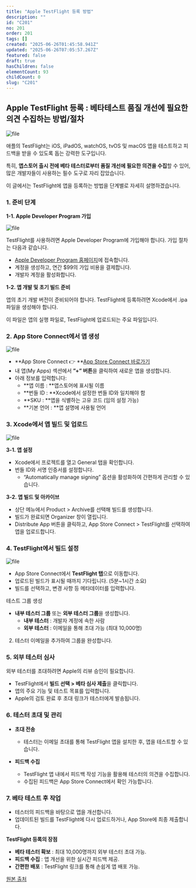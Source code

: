 ```yaml
---
title: "Apple TestFlight 등록 방법"
description: ""
id: "C201"
no: 201
order: 201
tags: []
created: "2025-06-26T01:45:58.941Z"
updated: "2025-06-26T07:05:57.267Z"
featured: false
draft: true
hasChildren: false
elementCount: 93
childCount: 0
slug: "C201"
---
```


## Apple TestFlight 등록 : 베타테스트 품질 개선에 필요한 의견 수집하는 방법/절차



![file](/images/6952ae18b3e3d17349faa0575134f035.jpg)

애플의 TestFlight는 iOS, iPadOS, watchOS, tvOS 및 macOS 앱을 테스트하고 피드백을 받을 수 있도록 돕는 강력한 도구입니다. 

특히, **앱스토어 출시 전에 베타 테스터로부터 품질 개선에 필요한 의견을 수집**할 수 있어, 많은 개발자들이 사용하는 필수 도구로 자리 잡았습니다. 

이 글에서는 TestFlight에 앱을 등록하는 방법을 단계별로 자세히 설명하겠습니다.



### 1. 준비 단계



**1-1. Apple Developer Program 가입**

![file](/images/e3b3866020b61053fdc489b484944966.jpg)

TestFlight를 사용하려면 Apple Developer Program에 가입해야 합니다. 가입 절차는 다음과 같습니다.

- [Apple Developer Program 홈페이지](https://developer.apple.com/kr/programs)에 접속합니다.
- 계정을 생성하고, 연간 $99의 가입 비용을 결제합니다.
- 개발자 계정을 활성화합니다.


**1-2. 앱 개발 및 초기 빌드 준비**

앱의 초기 개발 버전이 준비되어야 합니다. TestFlight에 등록하려면 Xcode에서 .ipa 파일을 생성해야 합니다. 

이 파일은 앱의 실행 파일로, TestFlight에 업로드되는 주요 파일입니다.



### 2. App Store Connect에서 앱 생성



![file](/images/5c910e26f02b2c7c99d8f9210c284baf.jpg)

- **App Store Connect
👉 **[App Store Connect 바로가기](https://appstoreconnect.apple.com/login)
- 내 앱(My Apps) 섹션에서 **”+” 버튼**을 클릭하여 새로운 앱을 생성합니다.
- 아래 정보를 입력합니다:
  - **앱 이름 : **앱스토어에 표시될 이름
  - **번들 ID : **Xcode에서 설정한 번들 ID와 일치해야 함
  - **SKU : **앱을 식별하는 고유 코드 (임의 설정 가능)
  - **기본 언어 : **앱 설명에 사용될 언어


### 3. Xcode에서 앱 빌드 및 업로드



![file](/images/b8adab942d264560cb6d79026fced635.jpg)



**3-1. 앱 설정**

- Xcode에서 프로젝트를 열고 General 탭을 확인합니다.
- 번들 ID와 서명 인증서를 설정합니다.
  - “Automatically manage signing” 옵션을 활성화하여 간편하게 관리할 수 있습니다.


**3-2. 앱 빌드 및 아카이브**

- 상단 메뉴에서 Product > Archive를 선택해 빌드를 생성합니다.
- 빌드가 완료되면 Organizer 창이 열립니다.
- Distribute App 버튼을 클릭하고, App Store Connect > TestFlight를 선택하여 앱을 업로드합니다.


### 4. TestFlight에서 빌드 설정

![file](/images/8f845d05068f3db106b2ee5730ab89b8.jpg)

- App Store Connect에서 **TestFlight 탭**으로 이동합니다.
- 업로드된 빌드가 표시될 때까지 기다립니다. (5분~1시간 소요)
- 빌드를 선택하고, 변경 사항 등 메타데이터를 입력합니다.


테스트 그룹 생성



- **내부 테스터 그룹** 또는 **외부 테스터 그룹**을 생성합니다.
  - **내부 테스터** : 개발자 계정에 속한 사람
  - **외부 테스터** : 이메일을 통해 초대 가능 (최대 10,000명)
2. 테스터 이메일을 추가하여 그룹을 완성합니다.



### 5. 외부 테스터 심사



외부 테스터를 초대하려면 Apple의 리뷰 승인이 필요합니다.

- TestFlight에서 **빌드 선택 > 베타 심사 제출**을 클릭합니다.
- 앱의 주요 기능 및 테스트 목표를 입력합니다.
- Apple의 검토 완료 후 초대 링크가 테스터에게 발송됩니다.


### 6. 테스터 초대 및 관리



- **초대 전송**
  - 테스터는 이메일 초대를 통해 TestFlight 앱을 설치한 후, 앱을 테스트할 수 있습니다.
​

- **피드백 수집**
  - TestFlight 앱 내에서 피드백 작성 기능을 활용해 테스터의 의견을 수집합니다.
  - 수집된 피드백은 App Store Connect에서 확인 가능합니다.


### 7. 베타 테스트 후 작업



- 테스터의 피드백을 바탕으로 앱을 개선합니다.
- 업데이트된 빌드를 TestFlight에 다시 업로드하거나, App Store에 최종 제출합니다.
​

**TestFlight 등록의 장점**

- **베타 테스터 확보** : 최대 10,000명까지 외부 테스터 초대 가능.
- **피드백 수집** : 앱 개선을 위한 실시간 피드백 제공.
- **간편한 배포** : TestFlight 링크를 통해 손쉽게 앱 배포 가능.


[원본 출처](https://blog.naver.com/rfs2006/223676078841)





​
